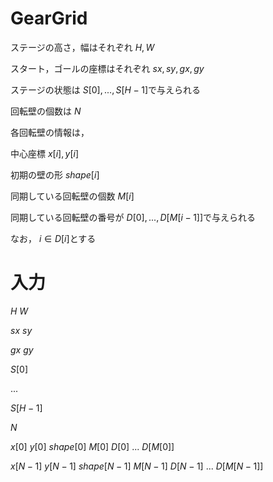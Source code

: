# GearGrid

ステージの高さ，幅はそれぞれ $H, W$

スタート，ゴールの座標はそれぞれ $sx, sy, gx, gy$

ステージの状態は $S[0], ... , S[H - 1]$で与えられる

回転壁の個数は $N$

各回転壁の情報は，

中心座標 $x[i], y[i]$

初期の壁の形 $shape[i]$

同期している回転壁の個数 $M[i]$

同期している回転壁の番号が $D[0], ... , D[M[i - 1]]$で与えられる

なお， $i \in D[i]$とする

# 入力

$H \ W$

$sx \ sy$

$gx \ gy$

$S[0]$

$...$

$S[H - 1]$

$N$

$x[0] \ y[0] \ shape[0] \ M[0] \ D[0] \ ... \ D[M[0]]$

$x[N - 1] \ y[N - 1] \ shape[N - 1] \ M[N - 1] \ D[N - 1] \ ... \ D[M[N - 1]]$

